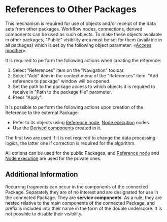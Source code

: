 # References to Other Packages

This mechanism is required for use of objects and/or receipt of the data sets from other packages. Workflow nodes, connections, derived components can be used as such objects. To make these objects available in other packages, "Public" visibility area must be set for them (available in all packages) which is set by the following object parameter: «[Access modifier](access-modifier.md)».

It is required to perform the following actions when creating the reference:

1. Select "References" item on the "Navigation" toolbar.
2. Select "Add" item in the context menu of the "References" item. "Add reference to package" window will be opened.
3. Set the path to the package access to which objects it is required to receive in "Path to the package file" parameter.
4. Press "Apply".

It is possible to perform the following actions upon creation of the Reference to the external Package:
* Refer to its objects using [Reference node](../processors/control/unit-link.md), [Node execution](../processors/control/execute-node.md) nodes.
* Use the [Derived components](../scenario/derived-component.md) created in it.

The first two are used if it is not required to change the data processing logics, the latter one if correction is required for the algorithm.

All options can be used for the public Packages, and [Reference node](../processors/control/unit-link.md) and [Node execution](../processors/control/execute-node.md) are used for the private ones.

## Additional Information
Recurring fragments can occur in the components of the connected Package. Separately they are of no interest and are designated for use in the connected Package. They are **service components**. As a rule, they are nested relative to the main components of the connected Package, and prefix is included into their name in the form of the double underscore. It is not possible to disable their visibility.



